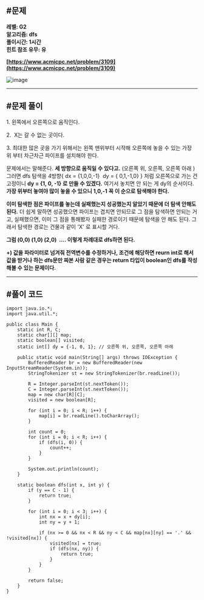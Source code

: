 ## **#문제**         

**레벨: G2  
알고리즘: dfs**   
**풀이시간: 1시간   
힌트 참조 유무: 유**

**[https://www.acmicpc.net/problem/3109](https://www.acmicpc.net/problem/3109)**

![image](https://github.com/user-attachments/assets/c16ea9d7-b363-4708-883d-7175a50a5d1c)

---

## **#문제 풀이**        

1\. 왼쪽에서 오른쪽으로 움직인다.

2.  X는 갈 수 없는 곳이다. 

3\. 최대한 많은 곳을 가기 위해서는 왼쪽 맨위부터 시작해 오른쪽에 놓을 수 있는 가장 위 부터 차근차근 파이프를 설치해야 한다.

문제에서는 말해준다. **세 방향으로 움직일 수 있다고.** (오른쪽 위, 오른쪽, 오른쪽 아래 ) 그러면 dfs 탐색을 4방향{ dx = {1,0,0,-1}  dy = { 0,1,-1,0} } 처럼 오른쪽으로 가는 건 고정이니 **dy = {1, 0, -1} 로 만들 수 있겠다.** 여기서 놓치면 안 되는 게 dy의 순서이다. **가장 위부터 놓여야 많이 놓을 수 있으니 1,0,-1 꼭 이 순으로 탐색해야 한다.**

**이미 탐색한 점은 파이프를 놓는데 실패했는지 성공했는지 알았기 때문에 더 탐색 안해도 된다.** 더 쉽게 말하면 성공했으면 파이프는 겹치면 안되므로 그 점을 탐색하면 안되는 거고, 실패했으면, 이미 그 점을 통해봤자 실패한 경로이기 때문에 탐색을 안 해도 된다. 그래서 탐색한 경로는 건물과 같이 'X' 로 표시할 거다.

**그럼 (0,0) (1,0) (2,0)  .... 이렇게 차례대로 dfs하면 된다.**

**+) 값을 파라미터로 넘겨줘 전역변수를 수정하거나, 조건에 해당하면 reurn int로 해서 값을 받거나 하는 dfs문만 짜본 사람 같은 경우는 return 타입이 boolean인 dfs를 작성해볼 수 있는 문제이다.**

---

## **#풀이 코드**      

```
import java.io.*;
import java.util.*;

public class Main {
    static int R, C;
    static char[][] map;
    static boolean[] visited;
    static int[] dy = {-1, 0, 1}; // 오른쪽 위, 오른쪽, 오른쪽 아래

    public static void main(String[] args) throws IOException {
        BufferedReader br = new BufferedReader(new InputStreamReader(System.in));
        StringTokenizer st = new StringTokenizer(br.readLine());

        R = Integer.parseInt(st.nextToken());
        C = Integer.parseInt(st.nextToken());
        map = new char[R][C];
        visited = new boolean[R];

        for (int i = 0; i < R; i++) {
            map[i] = br.readLine().toCharArray();
        }

        int count = 0;
        for (int i = 0; i < R; i++) {
            if (dfs(i, 0)) {
                count++;
            }
        }

        System.out.println(count);
    }

    static boolean dfs(int x, int y) {
        if (y == C - 1) {
            return true;
        }

        for (int i = 0; i < 3; i++) {
            int nx = x + dy[i];
            int ny = y + 1;

            if (nx >= 0 && nx < R && ny < C && map[nx][ny] == '.' && !visited[nx]) {
                visited[nx] = true;
                if (dfs(nx, ny)) {
                    return true;
                }
            }
        }

        return false;
    }
}
```
